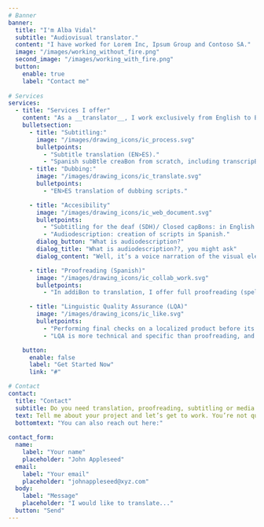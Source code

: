 ```yaml
---
# Banner
banner:
  title: "I'm Alba Vidal"
  subtitle: "Audiovisual translator." 
  content: "I have worked for Lorem Inc, Ipsum Group and Contoso SA."
  image: "/images/working_without_fire.png"
  second_image: "/images/working_with_fire.png"
  button:
    enable: true
    label: "Contact me"
    
# Services
services:
  - title: "Services I offer"
    content: "As a __translator__, I work exclusively from English to European Spanish (__EN>ES__). This has allowed me to focus on the audiovisual field and specialize in it, even though I also offer marketing and generalist translation."
    bulletsection:
      - title: "Subtitling:"
        image: "/images/drawing_icons/ic_process.svg"
        bulletpoints:
          - "Subtitle translation (EN>ES)."
          - "Spanish subBtle creaBon from scratch, including transcripBon and time-spotting."
      - title: "Dubbing:"
        image: "/images/drawing_icons/ic_translate.svg"
        bulletpoints:
          - "EN>ES translation of dubbing scripts."

      - title: "Accesibility"
        image: "/images/drawing_icons/ic_web_document.svg"
        bulletpoints:
          - "Subtitling for the deaf (SDH)/ Closed capBons: in English (from a script or transcript) and EN>ES translation."
          - "Audiodescription: creation of scripts in Spanish."
        dialog_button: "What is audiodescription?"
        dialog_title: "What is audiodescription??, you might ask"
        dialog_content: "Well, it’s a voice narration of the visual elements we see on screen, and it aims to make films and TV more accessible for the visually impaired. It’s a beautiful craft, and so necessary. You can read more about it [here](https://www.3playmedia.com/blog/what-is-audio-description/)."

      - title: "Proofreading (Spanish)"
        image: "/images/drawing_icons/ic_collab_work.svg"
        bulletpoints:
          - "In addiBon to translation, I offer full proofreading (spelling, grammar and style) of Spanish originals and translations. Don’t let careless punctuation or odd-sounding calques ruin a good text. As we say in Spain, four eyes see more than two. And yes, I am that annoying friend who walks around pointing at street signs because 'there’s a missing comma!'"

      - title: "Linguistic Quality Assurance (LQA)"
        image: "/images/drawing_icons/ic_like.svg"
        bulletpoints:
          - "Performing final checks on a localized product before its launch is essential to avoid a myriad of possible last minute errors."
          - "LQA is more technical and specific than proofreading, and it involves tasks such as checking style and clients guides, using specific software and implement last minute changes requested by the client. The process usually goes beyond the languages we speak, having to perform checks on tens of languages we don’t know. This is why LQA requires solid linguistic knowledge, as well as the skill of knowing where to look and what to look for."

    button:
      enable: false
      label: "Get Started Now"
      link: "#"

# Contact
contact:
  title: "Contact"
  subtitle: Do you need translation, proofreading, subtitling or media accessibility services?
  text: Tell me about your project and let’s get to work. You’re not quite sure what you need? Drop me a line anyway! I will help you figure out what the best option for you is and give you a no obligation quote.
  bottomtext: "You can also reach out here:"
  
contact_form:
  name:
    label: "Your name"
    placeholder: "John Appleseed"
  email:
    label: "Your email"
    placeholder: "johnappleseed@xyz.com"
  body:
    label: "Message"
    placeholder: "I would like to translate..."
  button: "Send"
---
```


